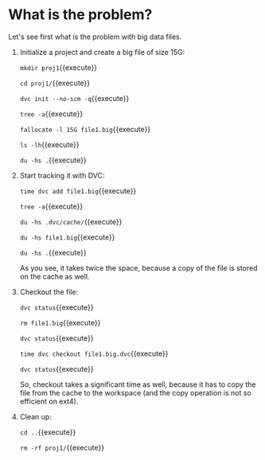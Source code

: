 # What is the problem?

Let's see first what is the problem with big data files.

1. Initialize a project and create a big file of size 15G:

   `mkdir proj1`{{execute}}
   
   `cd proj1/`{{execute}}
   
   `dvc init --no-scm -q`{{execute}}
   
   `tree -a`{{execute}}
   
   `fallocate -l 15G file1.big`{{execute}}
   
   `ls -lh`{{execute}}
   
   `du -hs .`{{execute}}
   
2. Start tracking it with DVC:

   `time dvc add file1.big`{{execute}}
   
   `tree -a`{{execute}}
   
   `du -hs .dvc/cache/`{{execute}}
   
   `du -hs file1.big`{{execute}}
   
   `du -hs .`{{execute}}
   
   As you see, it takes twice the space, because a copy of the file is
   stored on the cache as well.
   
3. Checkout the file:

   `dvc status`{{execute}}
   
   `rm file1.big`{{execute}}
   
   `dvc status`{{execute}}
   
   `time dvc checkout file1.big.dvc`{{execute}}
   
   `dvc status`{{execute}}
   
   So, checkout takes a significant time as well, because it has to
   copy the file from the cache to the workspace (and the copy
   operation is not so efficient on ext4).
   
4. Clean up:

   `cd ..`{{execute}}
   
   `rm -rf proj1/`{{execute}}

